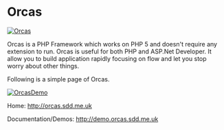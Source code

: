 Orcas
=====

[![Orcas](http://orcas.sdd.me.uk/Ext/OrcasBanner.png)](http://orcas.sdd.me.uk/)

Orcas is a PHP Framework which works on PHP 5 and doesn't require any extension to run. Orcas is useful for both PHP and ASP.Net Developer. It allow you to build application rapidly focusing on flow and let you stop worry about other things.

Following is a simple page of Orcas. 

[![OrcasDemo](http://orcas.sdd.me.uk/Ext/OrcasDemo.png)](http://demo.orcas.sdd.me.uk/)




Home:  http://orcas.sdd.me.uk

Documentation/Demos:   http://demo.orcas.sdd.me.uk

